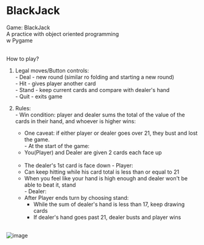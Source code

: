 # BlackJack
Game: BlackJack<br>
A practice with object oriented programming<br>
w Pygame<br><br>

How to play?<br>
1. Legal moves/Button controls:<br>
  <t>- Deal - new round (similar ro folding and starting a new round)<br>
  <t>- Hit - gives player another card<br>
  <t>- Stand - keep current cards and compare with dealer's hand<br>
  <t>- Quit - exits game<br>

2. Rules:<br>
  <t>- Win condition: player and dealer sums the total of the value of the cards in their hand, and whoever is higher wins:</t><br>
    - One caveat: if either player or dealer goes over 21, they bust and lost the game.<br>
  <t>- At the start of the game:<br>
    -  You(Player) and Dealer are given 2 cards each face up<br><br>
    -  The dealer's 1st card is face down
  <t>- Player:<br>
    - Can keep hitting while his card total is less than or equal to 21<br>
    - When you feel like your hand is high enough and dealer won't be able to beat it, stand<br>
  <t>- Dealer:<br>
    - After Player ends turn by choosing stand:<br>
      - While the sum of dealer's hand is less than 17, keep drawing cards<br>
      - If dealer's hand goes past 21, dealer busts and player wins<br><br>
  
![image](https://user-images.githubusercontent.com/98131995/210928293-96b418be-0669-434d-ba6c-15770412aef2.png)<br><br>

